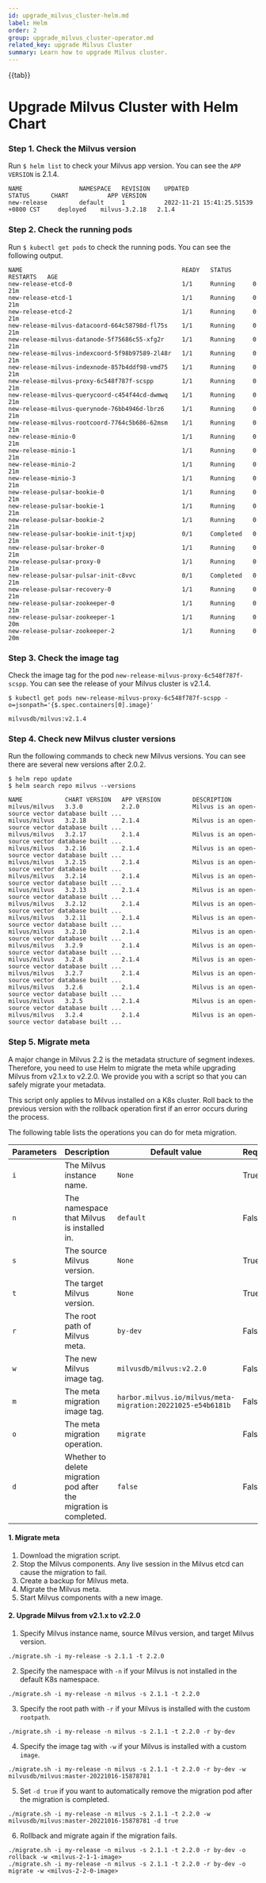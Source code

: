 ```yaml
---
id: upgrade_milvus_cluster-helm.md
label: Helm
order: 2
group: upgrade_milvus_cluster-operator.md
related_key: upgrade Milvus Cluster
summary: Learn how to upgrade Milvus cluster.
---
```


{{tab}}

# Upgrade Milvus Cluster with Helm Chart

### Step 1. Check the Milvus version

Run `$ helm list` to check your Milvus app version. You can see the `APP VERSION` is 2.1.4. 

```
NAME             	NAMESPACE	REVISION	UPDATED                                	STATUS  	CHART        	APP VERSION    
new-release      	default  	1       	2022-11-21 15:41:25.51539 +0800 CST    	deployed	milvus-3.2.18	2.1.4 
```

### Step 2. Check the running pods

Run `$ kubectl get pods` to check the running pods. You can see the following output.

```
NAME                                             READY   STATUS      RESTARTS   AGE
new-release-etcd-0                               1/1     Running     0          21m
new-release-etcd-1                               1/1     Running     0          21m
new-release-etcd-2                               1/1     Running     0          21m
new-release-milvus-datacoord-664c58798d-fl75s    1/1     Running     0          21m
new-release-milvus-datanode-5f75686c55-xfg2r     1/1     Running     0          21m
new-release-milvus-indexcoord-5f98b97589-2l48r   1/1     Running     0          21m
new-release-milvus-indexnode-857b4ddf98-vmd75    1/1     Running     0          21m
new-release-milvus-proxy-6c548f787f-scspp        1/1     Running     0          21m
new-release-milvus-querycoord-c454f44cd-dwmwq    1/1     Running     0          21m
new-release-milvus-querynode-76bb4946d-lbrz6     1/1     Running     0          21m
new-release-milvus-rootcoord-7764c5b686-62msm    1/1     Running     0          21m
new-release-minio-0                              1/1     Running     0          21m
new-release-minio-1                              1/1     Running     0          21m
new-release-minio-2                              1/1     Running     0          21m
new-release-minio-3                              1/1     Running     0          21m
new-release-pulsar-bookie-0                      1/1     Running     0          21m
new-release-pulsar-bookie-1                      1/1     Running     0          21m
new-release-pulsar-bookie-2                      1/1     Running     0          21m
new-release-pulsar-bookie-init-tjxpj             0/1     Completed   0          21m
new-release-pulsar-broker-0                      1/1     Running     0          21m
new-release-pulsar-proxy-0                       1/1     Running     0          21m
new-release-pulsar-pulsar-init-c8vvc             0/1     Completed   0          21m
new-release-pulsar-recovery-0                    1/1     Running     0          21m
new-release-pulsar-zookeeper-0                   1/1     Running     0          21m
new-release-pulsar-zookeeper-1                   1/1     Running     0          20m
new-release-pulsar-zookeeper-2                   1/1     Running     0          20m
```

### Step 3. Check the image tag

Check the image tag for the pod `new-release-milvus-proxy-6c548f787f-scspp`. You can see the release of your Milvus cluster is v2.1.4.

```
$ kubectl get pods new-release-milvus-proxy-6c548f787f-scspp -o=jsonpath='{$.spec.containers[0].image}'
```

```
milvusdb/milvus:v2.1.4
```

### Step 4. Check new Milvus cluster versions

Run the following commands to check new Milvus versions. You can see there are several new versions after 2.0.2. 

```
$ helm repo update
$ helm search repo milvus --versions
```

```
NAME         	CHART VERSION	APP VERSION       	DESCRIPTION                                       
milvus/milvus	3.3.0        	2.2.0             	Milvus is an open-source vector database built ...
milvus/milvus	3.2.18       	2.1.4             	Milvus is an open-source vector database built ...
milvus/milvus	3.2.17       	2.1.4             	Milvus is an open-source vector database built ...
milvus/milvus	3.2.16       	2.1.4             	Milvus is an open-source vector database built ...
milvus/milvus	3.2.15       	2.1.4             	Milvus is an open-source vector database built ...
milvus/milvus	3.2.14       	2.1.4             	Milvus is an open-source vector database built ...
milvus/milvus	3.2.13       	2.1.4             	Milvus is an open-source vector database built ...
milvus/milvus	3.2.12       	2.1.4             	Milvus is an open-source vector database built ...
milvus/milvus	3.2.11       	2.1.4             	Milvus is an open-source vector database built ...
milvus/milvus	3.2.10       	2.1.4             	Milvus is an open-source vector database built ...
milvus/milvus	3.2.9        	2.1.4             	Milvus is an open-source vector database built ...
milvus/milvus	3.2.8        	2.1.4             	Milvus is an open-source vector database built ...
milvus/milvus	3.2.7        	2.1.4             	Milvus is an open-source vector database built ...
milvus/milvus	3.2.6        	2.1.4             	Milvus is an open-source vector database built ...
milvus/milvus	3.2.5        	2.1.4             	Milvus is an open-source vector database built ...
milvus/milvus	3.2.4        	2.1.4             	Milvus is an open-source vector database built ...
```

### Step 5. Migrate meta
A major change in Milvus 2.2 is the metadata structure of segment indexes. Therefore, you need to use Helm to migrate the meta while upgrading Milvus from v2.1.x to v2.2.0. We provide you with a script so that you can safely migrate your metadata.

This script only applies to Milvus installed on a K8s cluster. Roll back to the previous version with the rollback operation first if an error occurs during the process.

The following table lists the operations you can do for meta migration.

| Parameters   | Description                                                      | Default value                    | Required                |
| ------------ | ---------------------------------------------------------------- | ---------------------------- | ----------------------- |
| `i`          | The Milvus instance name.                                 | `None`                         | True                    |
| `n`          | The namespace that Milvus is installed in.                | `default`                      | False                   |
| `s`          | The source Milvus version.                                | `None`                         | True                    |
| `t`          | The target Milvus version.                               | `None`                         | True                    |
| `r`          | The root path of Milvus meta.                             | `by-dev`                       | False                   |
| `w`          | The new Milvus image tag.                                 | `milvusdb/milvus:v2.2.0`       | False                   |
| `m`          | The meta migration image tag.                             | `harbor.milvus.io/milvus/meta-migration:20221025-e54b6181b`       | False                   |
| `o`          | The meta migration operation.                             | `migrate`                      | False                   |
| `d`          | Whether to delete migration pod after the migration is completed.          | `false`                        | False                   |

#### 1. Migrate meta

1. Download the migration script.
2. Stop the Milvus components. Any live session in the Milvus etcd can cause the migration to fail.
3. Create a backup for Milvus meta.
4. Migrate the Milvus meta.
5. Start Milvus components with a new image.

#### 2. Upgrade Milvus from v2.1.x to v2.2.0

1. Specify Milvus instance name, source Milvus version, and target Milvus version.

```
./migrate.sh -i my-release -s 2.1.1 -t 2.2.0
```

2. Specify the namespace with `-n` if your Milvus is not installed in the default K8s namespace.

```
./migrate.sh -i my-release -n milvus -s 2.1.1 -t 2.2.0
```

3. Specify the root path with `-r` if your Milvus is installed with the custom `rootpath`.

```
./migrate.sh -i my-release -n milvus -s 2.1.1 -t 2.2.0 -r by-dev
```

4. Specify the image tag with `-w` if your Milvus is installed with a custom `image`.

```
./migrate.sh -i my-release -n milvus -s 2.1.1 -t 2.2.0 -r by-dev -w milvusdb/milvus:master-20221016-15878781
```

5. Set `-d true` if you want to automatically remove the migration pod after the migration is completed.

```
./migrate.sh -i my-release -n milvus -s 2.1.1 -t 2.2.0 -w milvusdb/milvus:master-20221016-15878781 -d true
```

6. Rollback and migrate again if the migration fails.

```
./migrate.sh -i my-release -n milvus -s 2.1.1 -t 2.2.0 -r by-dev -o rollback -w <milvus-2-1-1-image>
./migrate.sh -i my-release -n milvus -s 2.1.1 -t 2.2.0 -r by-dev -o migrate -w <milvus-2-2-0-image>
```

